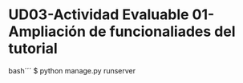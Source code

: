 # UD03-Actividad Evaluable 01-Ampliación de funcionaliades del tutorial
bash´´´
$ python manage.py runserver

